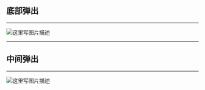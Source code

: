 ## 底部弹出 ##
****


![这里写图片描述](http://img.blog.csdn.net/20171124105221817?watermark/2/text/aHR0cDovL2Jsb2cuY3Nkbi5uZXQvcXFfMzMzMzA5NTQ=/font/5a6L5L2T/fontsize/400/fill/I0JBQkFCMA==/dissolve/70/gravity/SouthEast)
****
## 中间弹出 ##
****
![这里写图片描述](http://img.blog.csdn.net/20171124105240345?watermark/2/text/aHR0cDovL2Jsb2cuY3Nkbi5uZXQvcXFfMzMzMzA5NTQ=/font/5a6L5L2T/fontsize/400/fill/I0JBQkFCMA==/dissolve/70/gravity/SouthEast)
